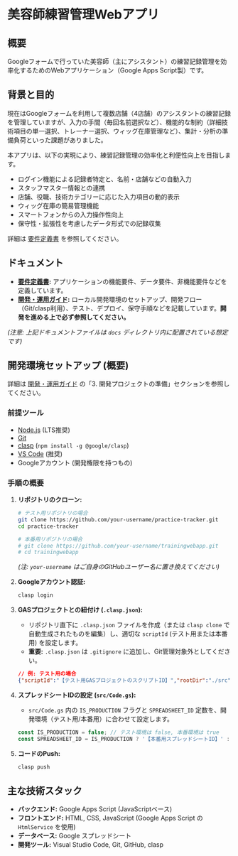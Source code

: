 # 美容師練習管理Webアプリ

## 概要　

Googleフォームで行っていた美容師（主にアシスタント）の練習記録管理を効率化するためのWebアプリケーション（Google Apps Script製）です。

## 背景と目的

現在はGoogleフォームを利用して複数店舗（4店舗）のアシスタントの練習記録を管理していますが、入力の手間（毎回名前選択など）、機能的な制約（詳細技術項目の単一選択、トレーナー選択、ウィッグ在庫管理など）、集計・分析の準備負荷といった課題がありました。

本アプリは、以下の実現により、練習記録管理の効率化と利便性向上を目指します。

*   ログイン機能による記録者特定と、名前・店舗などの自動入力
*   スタッフマスター情報との連携
*   店舗、役職、技術カテゴリーに応じた入力項目の動的表示
*   ウィッグ在庫の簡易管理機能
*   スマートフォンからの入力操作性向上
*   保守性・拡張性を考慮したデータ形式での記録収集

詳細は [要件定義書](docs/REQUIREMENTS.md) を参照してください。

## ドキュメント

*   **[要件定義書](docs/REQUIREMENTS.md):** アプリケーションの機能要件、データ要件、非機能要件などを定義しています。
*   **[開発・運用ガイド](docs/DEVELOPMENT_GUIDE.md):** ローカル開発環境のセットアップ、開発フロー（Git/clasp利用）、テスト、デプロイ、保守手順などを記載しています。**開発を進める上で必ず参照してください。**

*(注意: 上記ドキュメントファイルは `docs` ディレクトリ内に配置されている想定です)*

## 開発環境セットアップ (概要)

詳細は [開発・運用ガイド](docs/DEVELOPMENT_GUIDE.md) の「3. 開発プロジェクトの準備」セクションを参照してください。

### 前提ツール

*   [Node.js](https://nodejs.org/) (LTS推奨)
*   [Git](https://git-scm.com/)
*   [clasp](https://github.com/google/clasp) (`npm install -g @google/clasp`)
*   [VS Code](https://code.visualstudio.com/) (推奨)
*   Googleアカウント (開発権限を持つもの)

### 手順の概要

1.  **リポジトリのクローン:**
    ```bash
    # テスト用リポジトリの場合
    git clone https://github.com/your-username/practice-tracker.git
    cd practice-tracker

    # 本番用リポジトリの場合
    # git clone https://github.com/your-username/trainingwebapp.git
    # cd trainingwebapp
    ```
    *(注: `your-username` はご自身のGitHubユーザー名に置き換えてください)*

2.  **Googleアカウント認証:**
    ```bash
    clasp login
    ```

3.  **GASプロジェクトとの紐付け (`.clasp.json`):**
    *   リポジトリ直下に `.clasp.json` ファイルを作成（または `clasp clone` で自動生成されたものを編集）し、適切な `scriptId` (テスト用または本番用) を設定します。
    *   **重要:** `.clasp.json` は `.gitignore` に追加し、Git管理対象外としてください。
    ```json
    // 例: テスト用の場合
    {"scriptId":"【テスト用GASプロジェクトのスクリプトID】","rootDir":"./src"}
    ```

4.  **スプレッドシートIDの設定 (`src/Code.gs`):**
    *   `src/Code.gs` 内の `IS_PRODUCTION` フラグと `SPREADSHEET_ID` 定数を、開発環境（テスト用/本番用）に合わせて設定します。
    ```javascript
    const IS_PRODUCTION = false; // テスト環境は false, 本番環境は true
    const SPREADSHEET_ID = IS_PRODUCTION ? '【本番用スプレッドシートID】' : '【テスト用スプレッドシートID】';
    ```

5.  **コードのPush:**
    ```bash
    clasp push
    ```

## 主な技術スタック

*   **バックエンド:** Google Apps Script (JavaScriptベース)
*   **フロントエンド:** HTML, CSS, JavaScript (Google Apps Script の `HtmlService` を使用)
*   **データベース:** Google スプレッドシート
*   **開発ツール:** Visual Studio Code, Git, GitHub, clasp